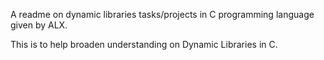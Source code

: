 A readme on dynamic libraries tasks/projects in C programming language given by ALX.

This is to help broaden understanding on Dynamic Libraries in C.
